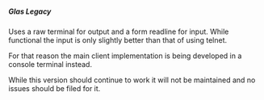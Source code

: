 ##### Glas Legacy

Uses a raw terminal for output and a form readline for input. While functional
the input is only slightly better than that of using telnet.

For that reason the main client implementation is being developed in a console
terminal instead.

While this version should continue to work it will not be maintained and no
issues should be filed for it.
